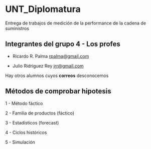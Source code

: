 # UNT_Diplomatura
Entrega de trabajos de medición de la performance de la cadena de suministros


## Integrantes del grupo 4 - Los profes

- Ricardo R. Palma <rpalma@gmail.com>

- Julio Ridriguez Rey <jrr@gmail.com>

Hay otros alumnos cuyos **correos** desconocemos 


## Métodos de comprobar hipotesis

1 - Método fáctico

2 - Familia de productos (fáctico)

3 - Estadísticos (forecast) 

4 - Ciclos históricos

5 - Simulación 
